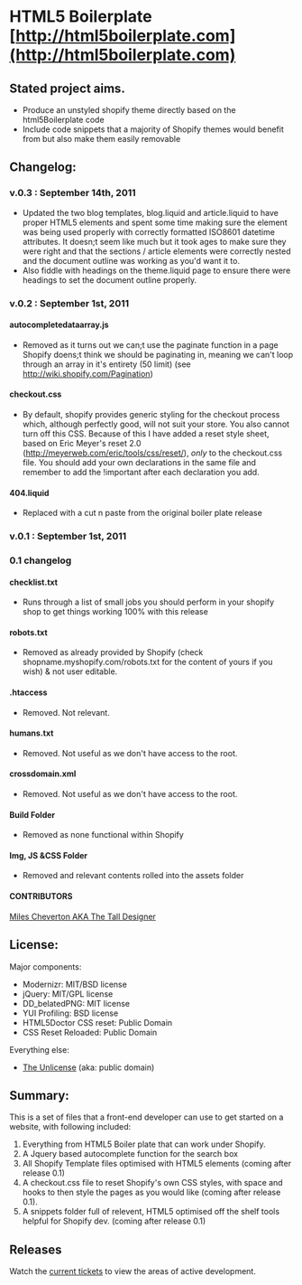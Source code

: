 #  HTML5 Boilerplate [http://html5boilerplate.com](http://html5boilerplate.com)

## Stated project aims.
* Produce an unstyled shopify theme directly based on the html5Boilerplate code
* Include code snippets that a majority of Shopify themes would benefit from but also make them easily removable

## Changelog:

### v.0.3 : September 14th, 2011
* Updated the two blog templates, blog.liquid and article.liquid to have proper HTML5 elements and spent some time making sure the <time> element was being used properly with correctly formatted ISO8601 datetime attributes. It doesn;t seem like much but it took ages to make sure they were right and that the sections / article elements were correctly nested and the document outline was working as you'd want it to.
* Also fiddle with headings on the theme.liquid page to ensure there were headings to set the document outline properly.

### v.0.2 : September 1st, 2011

#### autocompletedataarray.js
* Removed as it turns out we can;t use the paginate function in a page Shopify doens;t think we should be paginating in, meaning we can't loop through an array in it's entirety (50 limit)
(see http://wiki.shopify.com/Pagination)

#### checkout.css
* By default, shopify provides generic styling for the checkout process which, although perfectly good, will not suit your store. You also cannot turn off this CSS. Because of this I have added a reset style sheet, based on Eric Meyer's reset 2.0 (http://meyerweb.com/eric/tools/css/reset/), *only* to the checkout.css file. You should add your own declarations in the same file and remember to add the !important after each declaration you add.

#### 404.liquid
* Replaced with a cut n paste from the original boiler plate release

### v.0.1 : September 1st, 2011

### 0.1 changelog

#### checklist.txt
* Runs through a list of small jobs you should perform in your shopify shop to get things working 100% with this release

#### robots.txt
* Removed as already provided by Shopify (check shopname.myshopify.com/robots.txt for the content of yours if you wish) & not user editable.

#### .htaccess
* Removed. Not relevant.

#### humans.txt
* Removed. Not useful as we don't have access to the root.

#### crossdomain.xml
* Removed. Not useful as we don't have access to the root.

#### Build Folder
* Removed as none functional within Shopify

#### Img, JS &CSS Folder
* Removed and relevant contents rolled into the assets folder


#### CONTRIBUTORS
[Miles Cheverton AKA The Tall Designer](http://www.thetalldesigner.com) 

## License:

Major components:

* Modernizr: MIT/BSD license
* jQuery: MIT/GPL license
* DD_belatedPNG: MIT license
* YUI Profiling: BSD license
* HTML5Doctor CSS reset: Public Domain
* CSS Reset Reloaded: Public Domain

Everything else:

* [The Unlicense](http://unlicense.org) (aka: public domain)

## Summary:

This is a set of files that a front-end developer can use to get started on a website, with following included:

1. Everything from HTML5 Boiler plate that can work under Shopify.
2. A Jquery based autocomplete function for the search box
3. All Shopify Template files optimised with HTML5 elements (coming after release 0.1)
4. A checkout.css file to reset Shopify's own CSS styles, with space and hooks to then style the pages as you would like (coming after release 0.1).
5. A snippets folder full of relevent, HTML5 optimised off the shelf tools helpful for Shopify dev. (coming after release 0.1)

## Releases

Watch the [current tickets](https://github.com/Tetsugaku-San/HTML5-Boilerplate-for-Shopify/issues) to view the areas of active development.

